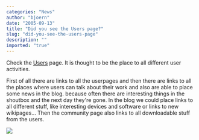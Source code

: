 ```yaml
---
categories: "News"
author: "bjoern"
date: "2005-09-13"
title: "Did you see the Users page?"
slug: "did-you-see-the-users-page"
description: ""
imported: "true"
---
```



Check the [Users](https://vvvv.org/users) page. It is thought to be the place to all different user activities. 

First of all there are links to all the userpages and then there are links to all the places where users can talk about their work and also are able to place some news in the blog. because often there are interesting things in the shoutbox and the next day they're gone. In the blog we could place links to all different stuff, like interesting devices and software or links to new wikipages...
Then the community page also links to all downloadable stuff from the users.

![](community.jpg)


